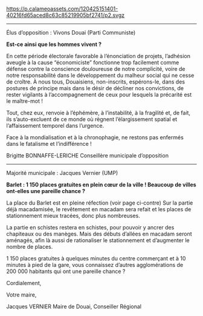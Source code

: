 https://p.calameoassets.com/120425151401-40216fd65aced8c63c85219905bf2741/p2.svgz

---

Élus d’opposition : Vivons Douai (Parti Communiste)

**Est-ce ainsi que les hommes vivent ?**

En cette période électorale favorable à l’énonciation de projets, l’adhésion aveugle à la cause “économiciste” fonctionne trop facilement comme défense contre la conscience douloureuse de notre complicité, voire de notre responsabilité dans le développement du malheur social qui ne cesse de croître. À nous tous, Douaisiens, non-inscrits, espérons-le, dans des postures de principe mais dans le désir de décliner nos convictions, de rester vigilants à l’accompagnement de ceux pour lesquels la précarité est le maître-mot !

Tout, chez eux, renvoie à l’éphémère, à l’instabilité, à la fragilité et, de fait, ils s’auto-excluent de ce monde où règnent l’élargissement spatial et l’affaissement temporel dans l’urgence.

Face à la mondialisation et à la chronophagie, ne restons pas enfermés dans le fatalisme et l’indifférence !

Brigitte BONNAFFE-LERICHE
Conseillère municipale d’opposition

---

Majorité municipale : Jacques Vernier (UMP)

**Barlet : 1 150 places gratuites en plein cœur de la ville ! Beaucoup de villes ont-elles une pareille chance ?**

La  place  du Barlet  est  en pleine réfection (voir  page ci-contre) Sur la partie déjà macadamisée, le revêtement en macadam sera refait et les places de stationnement mieux tracées, donc plus nombreuses.

La partie en schistes restera en schistes, pour pouvoir y ancrer des chapiteaux ou des manèges. Mais des débuts d’allées en macadam seront aménagés, afin là aussi de rationaliser le stationnement et d’augmenter le nombre de places.

1 150 places gratuites à quelques minutes du centre commerçant et à 10 minutes à pied de la gare, vous connaissez d’autres agglomérations de 200 000 habitants qui ont une pareille chance ?

Cordialement,

Votre maire,

Jacques VERNIER
Maire de Douai, Conseiller Régional
